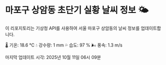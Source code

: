
# 마포구 상암동 초단기 실황 날씨 정보 🌤️

이 리포지토리는 기상청 API를 사용하여 서울 마포구 상암동의 날씨 정보를 업데이트합니다. 

🌡️ 기온: 18.6 ℃
💧 강수량: 1 mm
💦 습도: 97 %
🌬️ 풍속: 1.3 m/s

마지막 업데이트 시각: 2025년 10월 11일 06시 09분    
